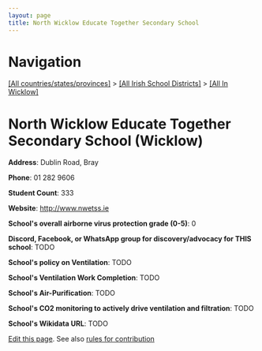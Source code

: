 ```yaml
---
layout: page
title: North Wicklow Educate Together Secondary School
---
```

# Navigation

[[All countries/states/provinces]](../../..) > [[All Irish School Districts]](../..) > [[All In Wicklow]](..)

# North Wicklow Educate Together Secondary School (Wicklow)

**Address**: Dublin Road, Bray

**Phone**: 01 282 9606

**Student Count**: 333

**Website**: <http://www.nwetss.ie>

**School's overall airborne virus protection grade (0-5)**: 0

**Discord, Facebook, or WhatsApp group for discovery/advocacy for THIS school**: TODO

**School's policy on Ventilation**: TODO

**School's Ventilation Work Completion**: TODO

**School's Air-Purification**: TODO

**School's CO2 monitoring to actively drive ventilation and filtration**: TODO

**School's Wikidata URL**: TODO


[Edit this page](https://github.com/ventilate-schools/Ireland/edit/main/./Wicklow/North_Wicklow_Educate_Together_Secondary_School.md). See also [rules for contribution](../../../contribution-rules/)
